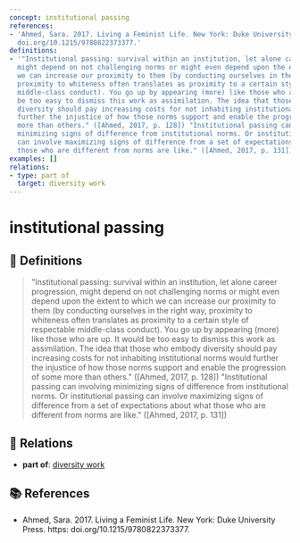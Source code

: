 ```yaml
---
concept: institutional passing
references:
- 'Ahmed, Sara. 2017. Living a Feminist Life. New York: Duke University Press. https:
  doi.org/10.1215/9780822373377.'
definitions:
- '"Institutional passing: survival within an institution, let alone career progression,
  might depend on not challenging norms or might even depend upon the extent to which
  we can increase our proximity to them (by conducting ourselves in the right way,
  proximity to whiteness often translates as proximity to a certain style of respectable
  middle-class conduct). You go up by appearing (more) like those who are up. It would
  be too easy to dismiss this work as assimilation. The idea that those who embody
  diversity should pay increasing costs for not inhabiting institutional norms would
  further the injustice of how those norms support and enable the progression of some
  more than others." ([Ahmed, 2017, p. 128]) "Institutional passing can involving
  minimizing signs of difference from institutional norms. Or institutional passing
  can involve maximizing signs of difference from a set of expectations about what
  those who are different from norms are like." ([Ahmed, 2017, p. 131])'
examples: []
relations:
- type: part of
  target: diversity work
---
```


# institutional passing

## 📖 Definitions

> "Institutional passing: survival within an institution, let alone career progression, might depend on not challenging norms or might even depend upon the extent to which we can increase our proximity to them (by conducting ourselves in the right way, proximity to whiteness often translates as proximity to a certain style of respectable middle-class conduct). You go up by appearing (more) like those who are up. It would be too easy to dismiss this work as assimilation. The idea that those who embody diversity should pay increasing costs for not inhabiting institutional norms would further the injustice of how those norms support and enable the progression of some more than others." ([Ahmed, 2017, p. 128]) "Institutional passing can involving minimizing signs of difference from institutional norms. Or institutional passing can involve maximizing signs of difference from a set of expectations about what those who are different from norms are like." ([Ahmed, 2017, p. 131])

## 🔗 Relations

- **part of**: [diversity work](./diversity-work.md)

## 📚 References

- Ahmed, Sara. 2017. Living a Feminist Life. New York: Duke University Press. https: doi.org/10.1215/9780822373377.
